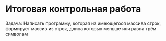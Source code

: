 # Итоговая контрольная работа
Задача: Написать программу, которая из имеющегося массива строк, формирует массив из строк, длина которых меньше или равна трём символам
